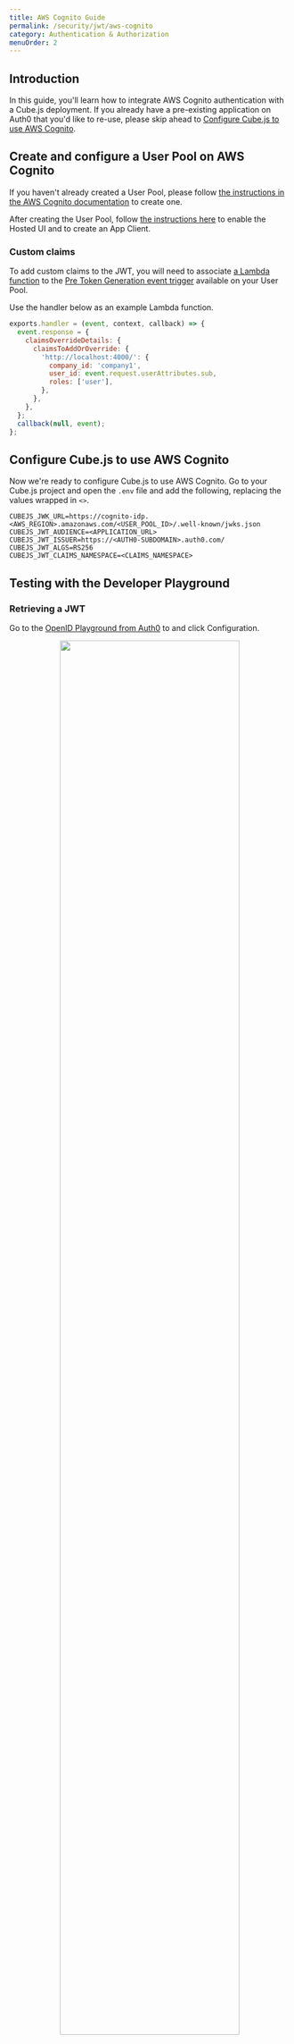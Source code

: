 ```yaml
---
title: AWS Cognito Guide
permalink: /security/jwt/aws-cognito
category: Authentication & Authorization
menuOrder: 2
---
```


## Introduction

In this guide, you'll learn how to integrate AWS Cognito authentication with a
Cube.js deployment. If you already have a pre-existing application on Auth0 that
you'd like to re-use, please skip ahead to
[Configure Cube.js to use AWS Cognito](#configure-cube-js-to-use-aws-cognito).

## Create and configure a User Pool on AWS Cognito

If you haven't already created a User Pool, please follow [the instructions in
the AWS Cognito documentation][link-aws-cognito-create-up] to create one.

After creating the User Pool, follow [the instructions
here][link-aws-cognito-hosted-zone] to enable the Hosted UI and to create an App
Client.

[link-aws-cognito-create-up]:
  https://docs.aws.amazon.com/cognito/latest/developerguide/getting-started-with-cognito-user-pools.html
[link-aws-cognito-hosted-zone]:
  https://docs.aws.amazon.com/cognito/latest/developerguide/cognito-user-pools-app-integration.html#cognito-user-pools-create-an-app-integration

### Custom claims

To add custom claims to the JWT, you will need to associate [a Lambda
function][link-aws-lambda] to the [Pre Token Generation event
trigger][link-aws-cognito-pre-token] available on your User Pool.

Use the handler below as an example Lambda function.

```javascript
exports.handler = (event, context, callback) => {
  event.response = {
    claimsOverrideDetails: {
      claimsToAddOrOverride: {
        'http://localhost:4000/': {
          company_id: 'company1',
          user_id: event.request.userAttributes.sub,
          roles: ['user'],
        },
      },
    },
  };
  callback(null, event);
};
```

[link-aws-lambda]: https://docs.aws.amazon.com/lambda/latest/dg/welcome.html
[link-aws-cognito-pre-token]:
  https://docs.aws.amazon.com/cognito/latest/developerguide/user-pool-lambda-pre-token-generation.html

## Configure Cube.js to use AWS Cognito

Now we're ready to configure Cube.js to use AWS Cognito. Go to your Cube.js
project and open the `.env` file and add the following, replacing the values
wrapped in `<>`.

```dotenv
CUBEJS_JWK_URL=https://cognito-idp.<AWS_REGION>.amazonaws.com/<USER_POOL_ID>/.well-known/jwks.json
CUBEJS_JWT_AUDIENCE=<APPLICATION_URL>
CUBEJS_JWT_ISSUER=https://<AUTH0-SUBDOMAIN>.auth0.com/
CUBEJS_JWT_ALGS=RS256
CUBEJS_JWT_CLAIMS_NAMESPACE=<CLAIMS_NAMESPACE>
```

## Testing with the Developer Playground

### Retrieving a JWT

Go to the [OpenID Playground from Auth0][link-openid-playground] to and click
Configuration.

<p
  style="text-align: center"
>
  <img
  src="https://raw.githubusercontent.com/statsbotco/cube.js/master/docs/content/Auth/auth0-03-get-jwt-01.png"
  style="border: none"
  width="80%"
  />
</p>
Enter the following values:

- **Auth0 domain**: `<AUTH0-SUBDOMAIN>.auth0.com`
- **OIDC Client ID**: Retrieve from Auth0 API settings page
- **OIDC Client Secret**: Retrieve from Auth0 API settings page

Click 'Use Auth0 Discovery Document' to auto-fill the remaining values, then
click Save.

<p
  style="text-align: center"
>
  <img
  src="https://raw.githubusercontent.com/statsbotco/cube.js/master/docs/content/Auth/auth0-03-get-jwt-02.png"
  style="border: none"
  width="80%"
  />
</p>
<!-- prettier-ignore-start -->
[[warning |]]
| If you haven't already, go back to the Auth0 application's settings and add
| `https://openidconnect.net/callback` to the list of allowed callback URLs.
<!-- prettier-ignore-end -->

Now click Start; if the login is successful, you should see the code, as well as
a button called 'Exchange'. Click on it to exchange the token for a JWT, then
click Next. You should now have a valid JWT. Copy it for use in the next
section.

<p
  style="text-align: center"
>
  <img
  src="https://raw.githubusercontent.com/statsbotco/cube.js/master/docs/content/Auth/auth0-03-get-jwt-03.png"
  style="border: none"
  width="80%"
  />
</p>
### Set JWT in Developer Playground

Now open the Developer Playground (at `http://localhost:4000`) and on the Build
page, click Add Security Context.

<p
  style="text-align: center"
>
  <img
  src="https://raw.githubusercontent.com/statsbotco/cube.js/master/docs/content/Auth/auth0-04-dev-playground-01.png"
  style="border: none"
  width="80%"
  />
</p>
Click the Token tab, paste the JWT from OpenID Playground and click the Save
button.

<p
  style="text-align: center"
>
  <img
  src="https://raw.githubusercontent.com/statsbotco/cube.js/master/docs/content/Auth/auth0-04-dev-playground-02.png"
  style="border: none"
  width="80%"
  />
</p>
Close the popup and use the Developer Playground to make a request. Any schemas
using the [Security Context][ref-sec-ctx] should now work as expected.

[link-auth0-app]: https://manage.auth0.com/
[link-auth0-js]: https://auth0.com/docs/libraries/auth0js
[link-auth0-spa-sdk]: https://auth0.com/docs/libraries/auth0-spa-js
[link-auth0-api]:
  https://auth0.com/docs/tokens/access-tokens#json-web-token-access-tokens
[link-openid-playground]: https://openidconnect.net/
[ref-sec-ctx]: /security#security-context

